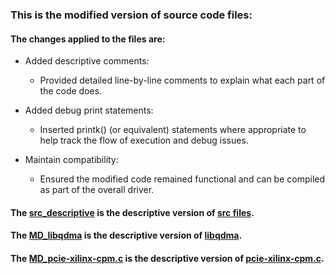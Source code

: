 ### This is the modified version of source code files:

#### The changes applied to the files are:

- Added descriptive comments:
    - Provided detailed line-by-line comments to explain what each part of the code does. 

- Added debug print statements:
    - Inserted printk() (or equivalent) statements where appropriate to help track the flow of execution and debug issues.

- Maintain compatibility:
    - Ensured the modified code remained functional and can be compiled as part of the overall driver.

#### The [src_descriptive](./dma-ip-descriptive-ver/src_descriptive) is the descriptive version of [src files](https://github.com/Xilinx/dma_ip_drivers/tree/master/QDMA/linux-kernel/driver/src).

#### The [MD_libqdma](./dma-ip-descriptive-ver/MD_libqdma) is the descriptive version of [libqdma](https://github.com/Xilinx/dma_ip_drivers/tree/master/QDMA/linux-kernel/driver/libqdma).

#### The [MD_pcie-xilinx-cpm.c](dma-ip-descriptive-ver\MD_pcie-xilinx-cpm.c) is the descriptive version of [pcie-xilinx-cpm.c](https://github.com/Xilinx/linux-xlnx/blob/master/drivers/pci/controller/pcie-xilinx-cpm.c).